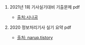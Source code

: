 

1. 2021년 1회 기사실기대비 기출문제 pdf
   * [출처:시나공](https://sinagong.gilbut.co.kr/it/search/index_pre?keyword=2021%20%EC%A0%95%EB%B3%B4%EC%B2%98%EB%A6%AC%EA%B8%B0%EC%82%AC%20%EC%8B%A4%EA%B8%B0#keyword=2021+%EC%A0%95%EB%B3%B4%EC%B2%98%EB%A6%AC%EA%B8%B0%EC%82%AC+%EC%8B%A4%EA%B8%B0&site=IT&tab=pre&page=1&code=&idx=&term=&sdate=&edate=&order=&descending=true&research=&pds_tab_cnt=4&pre_tab_cnt=54&qna_tab_cnt=304&exam_tab_cnt=0&book_tab_cnt=32&vod_tab_cnt=2&board_tab_cnt=1&license_code=001000000&typo=)

2. 2020 정보처리기사 실기 요약 pdf
   * [출처: narup.tistory](https://narup.tistory.com/135)